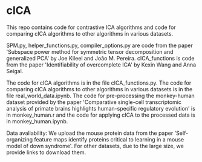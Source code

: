# cICA
This repo contains code for contrastive ICA algorithms and code for comparing cICA algorithms to other algorithms in various datasets.

SPM.py, helper_functions.py, compiler_options.py are code from the paper 'Subspace power method for symmetric tensor decomposition and generalized PCA' by Joe Kileel and João M. Pereira.
cICA_functions is code from the paper 'Identifiability of overcomplete ICA' by Kexin Wang and Anna Seigal.

The code for cICA algorithms is in the file cICA_functions.py.
The code for comparing cICA algorithms to other algorithms in various datasets is in the file real_world_data.ipynb.
The code for pre-processing the monkey-human dataset provided by the paper 'Comparative single-cell transcriptomic analysis of primate brains highlights human-specific regulatory evolution' is in monkey_human.r and the code for applying cICA to the processed data is in monkey_human.ipynb.

Data avaliability:
We upload the mouse protein data from the paper 'Self-organizing feature maps identify proteins critical to learning in a mouse model of down syndrome'.
For other datasets, due to the large size, we provide links to download them.

